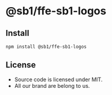 # @sb1/ffe-sb1-logos

## Install

```
npm install @sb1/ffe-sb1-logos
```

## License

-   Source code is licensed under MIT.
-   All our brand are belong to us.
